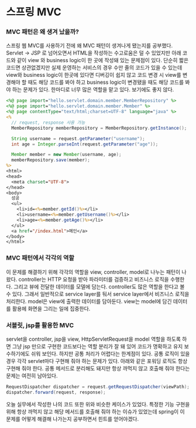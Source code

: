 # 스프링 MVC

### MVC 패턴은 왜 생겨 났을까?
스프링 웹 MVC를 사용하기 전에 왜 MVC 패턴이 생겨나게 됐는지를 공부했다.
Servlet -> JSP 로 넘어오면서 HTML을 작성하는 수고로움은 덜 수 있었지만 아래 코드와 같이
view 와 business logic이 한 곳에 작성돼 있는 문제점이 있다. 단순히 짧은 코드면 상관없겠지만 
실제 운영하는 서비스의 경우 수만 줄의 코드가 있을 수 있는데 view와 business logic이 한곳에 있다면 
디버깅이 쉽지 않고 코드 변경 시 view를 변경해야 할 때도 해당 코드를 봐야 하고 business logic이 변경됐을 때도
해당 코드를 봐야 하는 문제가 있다. 한마디로 너무 많은 역할을 맡고 있다. 보기에도 좋지 않다.

```jsp
<%@ page import="hello.servlet.domain.member.MemberRepository" %>
<%@ page import="hello.servlet.domain.member.Member" %>
<%@ page contentType="text/html;charset=UTF-8" language="java" %>
<%
  // request, response 사용 가능
  MemberRepository memberRepository = MemberRepository.getInstance();

  String username = request.getParameter("username");
  int age = Integer.parseInt(request.getParameter("age"));

  Member member = new Member(username, age);
  memberRepository.save(member);
%>
<html>
<head>
  <meta charset="UTF-8">
</head>
<body>
  성공
  <ul>
    <li>id=<%=member.getId()%></li>
    <li>username=<%=member.getUsername()%></li>
    <li>age=<%=member.getAge()%></li>
  </ul>
  <a href="/index.html">메인</a>
</body>
</html>

```

### MVC 패턴에서 각각의 역할
이 문제를 해결하기 위해 
각각의 역할을 view, controller, model로 나누는 패턴이 나왔다.
controller는 HTTP 요청을 받아 파라미터를 검증하고 비즈니스 로직을 수행한다. 그리고 뷰에 전달한 데이터를 모델에 담는다.
controller도 많은 역할을 한다고 볼 수 있다. 그래서 일반적으로 service layer를 둬서 service layer에서 비즈니스 로직을 처리한다.
model은 view에 출력한 데이터를 담아둔다.
view는 model에 담긴 데이터를 활용헤 화면을 그리는 일에 집중한다.


### 서블릿, jsp를 활용한 MVC
servlet을 controller, jsp을 view, HttpServletRequest을 model 역할을 하도록 하면 그냥 jsp 만으로 구현한 코드보다는 역할 분리가 잘 돼 있어
코드가 명확하고 유지 보수하기에도 쉬워 보인다. 하지만 공통 처리가 어렵다는 한계점이 있다.
공통 로직이 있을 경우 각각 servlet마다 구현해 줘야 하는 문제가 있다. 아래와 같은 포워딩 로직도 항상 구현해 줘야 한다.
공통 메서드로 분리해도 돼지만 항상 까먹지 않고 호출해 줘야 한다는 문제는 여전히 남아있다.
```java
RequestDispatcher dispatcher = request.getRequestDispatcher(viewPath); 
dispatcher.forward(request, response);
```

오늘 실무에서 작성한 나의 코드 또한 위와 비슷한 케이스가 있었다. 특정한 기능 구현을 위해 항상 까먹지 않고 
해당 메서드를 호출해 줘야 하는 이슈가 있었는데 spring이 이 문제를 어떻게 해결해 나가는지 공부하면서 힌트를 얻어야겠다.
